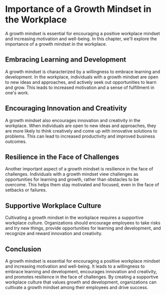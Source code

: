 Importance of a Growth Mindset in the Workplace
========================================================================================

A growth mindset is essential for encouraging a positive workplace mindset and increasing motivation and well-being. In this chapter, we'll explore the importance of a growth mindset in the workplace.

Embracing Learning and Development
----------------------------------

A growth mindset is characterized by a willingness to embrace learning and development. In the workplace, individuals with a growth mindset are open to new ideas and approaches, and actively seek out opportunities to learn and grow. This leads to increased motivation and a sense of fulfillment in one's work.

Encouraging Innovation and Creativity
-------------------------------------

A growth mindset also encourages innovation and creativity in the workplace. When individuals are open to new ideas and approaches, they are more likely to think creatively and come up with innovative solutions to problems. This can lead to increased productivity and improved business outcomes.

Resilience in the Face of Challenges
------------------------------------

Another important aspect of a growth mindset is resilience in the face of challenges. Individuals with a growth mindset view challenges as opportunities for learning and growth, rather than obstacles to be overcome. This helps them stay motivated and focused, even in the face of setbacks or failures.

Supportive Workplace Culture
----------------------------

Cultivating a growth mindset in the workplace requires a supportive workplace culture. Organizations should encourage employees to take risks and try new things, provide opportunities for learning and development, and recognize and reward innovation and creativity.

Conclusion
----------

A growth mindset is essential for encouraging a positive workplace mindset and increasing motivation and well-being. It leads to a willingness to embrace learning and development, encourages innovation and creativity, and promotes resilience in the face of challenges. By creating a supportive workplace culture that values growth and development, organizations can cultivate a growth mindset among their employees and drive success.
